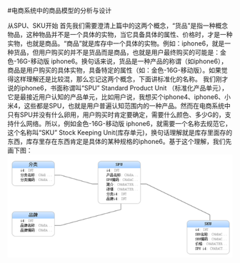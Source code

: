 #电商系统中的商品模型的分析与设计 

从SPU、SKU开始
    首先我们需要澄清上篇中的这两个概念，“货品”是指一种概念物品，这种物品并不是一个具体的实物，当它具备具体的属性、价格时，才是一种实物，也就是商品。“商品”就是库存中一个具体的实物。例如：iphone6，就是一种货品，但用户购买的并不是货品而是商品，也就是用户最终购买的可能是：金色-16G-移动版 iphone6。换句话来说，货品是一种产品的称谓（如iphone6），商品是用户购买的具体实物，具备特定的属性（如：金色-16G-移动版）。如果觉得这样理解还是比较混，那么忘记这两个概念，下面讲标准化的名称。
    我们刚才说的iphone6，书面称谓叫“SPU” Standard Product Unit （标准化产品单元），它是最接近用户认知的产品单元，比如用户说，我想买个iphone4、iphone6、小米4，这些都是SPU，也就是用户普遍认知范围内的一种产品。然而在电商系统中只有SPU并没有什么卵用，用户购买时肯定要确定，需要什么颜色、多少G的，支持什么网络。所以，例如金色-16G-移动版 iphone6，就需要一个名称去规范它，这个名称叫“SKU” Stock Keeping Unit(库存单元)，换句话理解就是库存里面存的东西，库存里存在东西肯定是具体的某种规格的iphone6。基于这个理解，我们先画下图：
![image](https://github.com/syllable2009/e-business/blob/master/pictures/spu-sku.png)
